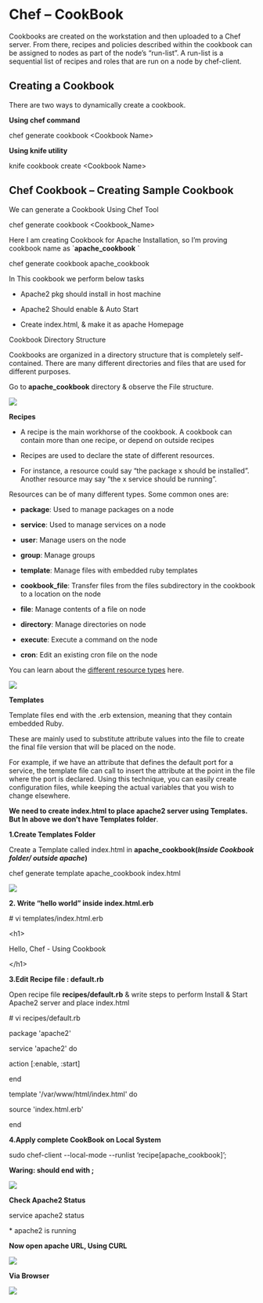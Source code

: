 Chef – CookBook
===============

Cookbooks are created on the workstation and then uploaded to a Chef server.
From there, recipes and policies described within the cookbook can be assigned
to nodes as part of the node’s “run-list”. A run-list is a sequential list of
recipes and roles that are run on a node by chef-client.

Creating a Cookbook
-------------------

There are two ways to dynamically create a cookbook.

**Using chef command**

chef generate cookbook \<Cookbook Name\>

**Using knife utility**

knife cookbook create \<Cookbook Name\>

Chef Cookbook – Creating Sample Cookbook
----------------------------------------

We can generate a Cookbook Using Chef Tool

chef generate cookbook \<Cookbook_Name\>

Here I am creating Cookbook for Apache Installation, so I’m proving cookbook
name as \`**apache_cookbook** \`

chef generate cookbook apache_cookbook

In This cookbook we perform below tasks

-   Apache2 pkg should install in host machine

-   Apache2 Should enable & Auto Start

-   Create index.html, & make it as apache Homepage

Cookbook Directory Structure

Cookbooks are organized in a directory structure that is completely
self-contained. There are many different directories and files that are used for
different purposes.

Go to **apache_cookbook** directory & observe the File structure.

![](media/6ad8a269caaaf834dff828edbdd8fa59.png)

**Recipes**

-   A recipe is the main workhorse of the cookbook. A cookbook can contain more
    than one recipe, or depend on outside recipes

-   Recipes are used to declare the state of different resources.

-   For instance, a resource could say “the package x should be installed”.
    Another resource may say “the x service should be running”.

Resources can be of many different types. Some common ones are:

-   **package**: Used to manage packages on a node

-   **service**: Used to manage services on a node

-   **user**: Manage users on the node

-   **group**: Manage groups

-   **template**: Manage files with embedded ruby templates

-   **cookbook_file**: Transfer files from the files subdirectory in the
    cookbook to a location on the node

-   **file**: Manage contents of a file on node

-   **directory**: Manage directories on node

-   **execute**: Execute a command on the node

-   **cron**: Edit an existing cron file on the node

You can learn about the [different resource
types](http://docs.opscode.com/resource.html) here.

![](media/d3208fbe1a00797f0d70006e92f4cb09.png)

**Templates**

Template files end with the .erb extension, meaning that they contain embedded
Ruby.

These are mainly used to substitute attribute values into the file to create the
final file version that will be placed on the node.

For example, if we have an attribute that defines the default port for a
service, the template file can call to insert the attribute at the point in the
file where the port is declared. Using this technique, you can easily create
configuration files, while keeping the actual variables that you wish to change
elsewhere.

**We need to create index.html to place apache2 server using Templates. But In
above we don’t have Templates folder**.

**1.Create Templates Folder**

Create a Template called index.html in **apache_cookbook(***Inside Cookbook
folder/ outside apache***)**

chef generate template apache_cookbook index.html

![](media/c81a94cfd6741c9bd76dc264b0ac4147.png)

**2. Write “hello world” inside index.html.erb**

\# vi templates/index.html.erb

\<h1\>

Hello, Chef - Using Cookbook

\</h1\>

**3.Edit Recipe file : default.rb**

Open recipe file **recipes/default.rb** & write steps to perform Install & Start
Apache2 server and place index.html

\# vi recipes/default.rb

package 'apache2'

service 'apache2' do

action [:enable, :start]

end

template '/var/www/html/index.html' do

source 'index.html.erb'

end

**4.Apply complete CookBook on Local System**

sudo chef-client --local-mode --runlist ‘recipe[apache_cookbook]’;

**Waring: should end with ;**

![](media/518f41c07f9c70544c160203bed56600.png)

**Check Apache2 Status**

service apache2 status

\* apache2 is running

**Now open apache URL, Using CURL**

![](media/ee27a2f0320918728bbc67281795c1e1.png)

**Via Browser**

![](media/9afcfc819ea24ece1a19f798586d9c3c.png)
